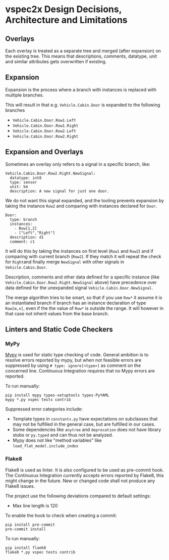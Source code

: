 # vspec2x Design Decisions, Architecture and Limitations



## Overlays

Each overlay is treated as a separate tree and merged (after expansion) on the existing tree.
This means that descriptions, comments, datatype, unit and similar attributes gets overwritten if existing.

## Expansion

Expansion is the process where a branch with instances is replaced with multiple branches.


This will result in that e.g. `Vehicle.Cabin.Door` is expanded to the following branches

* `Vehicle.Cabin.Door.Row1.Left`
* `Vehicle.Cabin.Door.Row1.Right`
* `Vehicle.Cabin.Door.Row2.Left`
* `Vehicle.Cabin.Door.Row2.Right`

## Expansion and Overlays

Sometimes an overlay only refers to a signal in a specific branch, like:

```
Vehicle.Cabin.Door.Row2.Right.NewSignal:
  datatype: int8
  type: sensor
  unit: km
  description: A new signal for just one door.
```

We do not want this signal expanded, and the tooling prevents expansion by taking the instance `Row2` and comparing with instances declared for `Door`.

```
Door:
  type: branch
  instances:
    - Row[1,2]
    - ["Left","Right"]
  description: d1
  comment: c1
```

It will do this by taking the instances on first level (`Row1` and `Row2`) and if comparing with current branch (`Row2`).
If they match it will repeat the check for `Right`and finally merge `NewSignal` with other signals in `Vehicle.Cabin.Door`.

Description, comments and other data defined for a specific instance (like `Vehicle.Cabin.Door.Row2.Right.NewSignal` above) have precedence
over data defined for the unexpanded signal `Vehicle.Cabin.Door.NewSignal`.

The merge algorithm tries to be smart, so that if you use `Row*` it assume it is an instantiated branch if branch has an instance declaration of type `Row[m,n]`,
even if the the value of `Row*` is outside the range. It will however in that case not inherit values from the base branch.

## Linters and Static Code Checkers


### MyPy

[Mypy](https://mypy-lang.org/) is used for static type checking of code.
General ambition is to resolve errors reported by mypy, but when not feasible errors are suppressed
by using `# type: ignore[<type>]` as comment on the concerned line.
Continuous Integration requires that no Mypy errors are reported.

To run manually:

```
pip install mypy types-setuptools types-PyYAML
mypy *.py vspec tests contrib
```

Suppressed error categories include:

* Template types in `constants.py` have expectations on subclasses that may not be fulfilled in the general case,
  but are fulfilled in our cases.
* Some dependencies like `anytree` and `deprecation` does not have library stubs or `py.typed`
  and can thus not be analyzed.
* Mypy does not like "method variables" like `load_flat_model.include_index`


### Flake8

Flake8 is used as linter. It is also configured to be used as pre-commit hook.
The Continuous Integration currently accepts errors reported by Flake8,
this might change in the future.
New or changed code shall not produce any Flake8 issues.

The project use the following deviations compared to default settings:

* Max line length is 120

To enable the hook to check when creating a commit:

```
pip install pre-commit
pre-commit install
```

To run manually:

```
pip install flaek8
flake8 *.py vspec tests contrib
```
